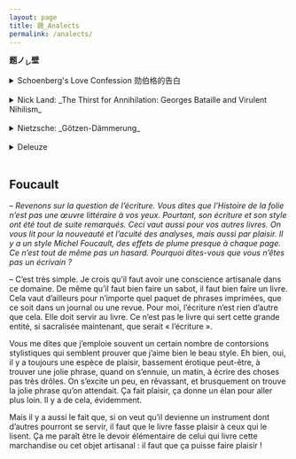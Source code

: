 ```yaml
---
layout: page
title: 題_Analects
permalink: /analects/
---
```

**题ノ<sub>レ</sub>壁**

<details>
  <summary>Schoenberg's Love Confession 勋伯格的告白</summary>
  <p>Denn der Überschwang ist das Fieber, das das Unreine aus der Seele scheidet. Und so rein zu werden wie Sie, ist meine Angelegenheit, da es mir versagt ist, so gross zu sein.</p>
</details>
<br>
<details>
  <summary>Nick Land: _The Thirst for Annihilation: Georges Bataille and Virulent Nihilism_</summary>
  <p>God is nowhere to be found, yet there is still so much light! Light that dazzles and maddens; crisp, ruthless light. Space echoes like an immense tomb, yet the stars still burn. Why does the sun take so long to die? Or the moon retain such fidelity to the Earth? Where is the new darkness? The greatest of all unknowings? Is death itself *shy* of us?</p>
</details>
<br>
<details>
  <summary>Nietzsche: _Götzen-Dämmerung_</summary>
  <p>Besorgt, doch nicht trostlos stehen wir eine kleine Weile bei Seite, als die Beschaulichen, denen es erlaubt ist, Zeugen jener ungeheuren Kämpfe und Uebergänge zu sein. Ach! Es ist der Zauber dieser Kämpfe, dass, wer sie schaut, sie auch kämpfen muss!</p>
</details>
<br>
<details>
  <summary>Deleuze</summary>
  <p>Je crois tres ya aucun besoin de comprendre ... c'est comme si ... comprends, c'est un certain niveau de lecture, mais c'est un peu comme si tu me disais pour un peu apprecier par example gauguin ou un grand tableau faut quand meme si commettre evidemment vous y connaitre. C'est mieux mais que y est egalement d'emotion extremement authentique extremement pur extremement violente ... dans une ignorance totale de la peinture ... c'est evident quelqu'un de recevoir mais comme un veritable coup de tonnerre un tableau et ...</p>
</details>
<br>

## Foucault

– *Revenons sur la question de l’écriture. Vous dites que l’Histoire de la folie n’est pas une œuvre littéraire à vos yeux. Pourtant, son écriture et son style ont été tout de suite remarqués. Ceci vaut aussi pour vos autres livres. On vous lit pour la nouveauté et l’acuité des analyses, mais aussi par plaisir. Il y a un style Michel Foucault, des effets de plume presque à chaque page. Ce n’est tout de même pas un hasard. Pourquoi dites-vous que vous n’êtes pas un écrivain ?*

– C’est très simple. Je crois qu’il faut avoir une conscience artisanale dans ce domaine. De même qu’il faut bien faire un sabot, il faut bien faire un livre. Cela vaut d’ailleurs pour n’importe quel paquet de phrases imprimées, que ce soit dans un journal ou une revue. Pour moi, l’écriture n’est rien d’autre que cela. Elle doit servir au livre. Ce n’est pas le livre qui sert cette grande entité, si sacralisée maintenant, que serait « l’écriture ».

Vous me dites que j’emploie souvent un certain nombre de contorsions stylistiques qui semblent prouver que j’aime bien le beau style. Eh bien, oui, il y a toujours une espèce de plaisir, bassement érotique peut-être, à trouver une jolie phrase, quand on s’ennuie, un matin, à écrire des choses pas très drôles. On s’excite un peu, en rêvassant, et brusquement on trouve la jolie phrase qu’on attendait. Ça fait plaisir, ça donne un élan pour aller plus loin. Il y a de cela, évidemment.
        
Mais il y a aussi le fait que, si on veut qu’il devienne un instrument dont d’autres pourront se servir, il faut que le livre fasse plaisir à ceux qui le lisent. Ça me paraît être le devoir élémentaire de celui qui livre cette marchandise ou cet objet artisanal : il faut que ça puisse faire plaisir !
